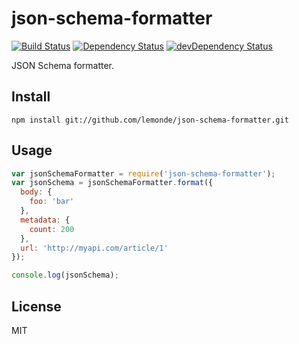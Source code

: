 # json-schema-formatter
[![Build Status](https://travis-ci.org/lemonde/json-schema-formatter.svg?branch=master)](https://travis-ci.org/lemonde/json-schema-formatter)
[![Dependency Status](https://david-dm.org/lemonde/json-schema-formatter.svg?theme=shields.io)](https://david-dm.org/lemonde/json-schema-formatter)
[![devDependency Status](https://david-dm.org/lemonde/json-schema-formatter/dev-status.svg?theme=shields.io)](https://david-dm.org/lemonde/json-schema-formatter#info=devDependencies)

JSON Schema formatter.

## Install

```
npm install git://github.com/lemonde/json-schema-formatter.git
```

## Usage

```js
var jsonSchemaFormatter = require('json-schema-formatter');
var jsonSchema = jsonSchemaFormatter.format({
  body: {
    foo: 'bar'
  },
  metadata: {
    count: 200
  },
  url: 'http://myapi.com/article/1'
});

console.log(jsonSchema);
```

## License

MIT